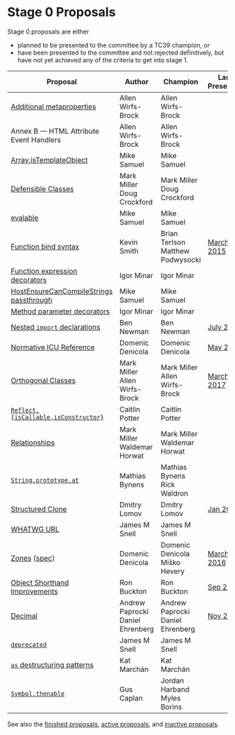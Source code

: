 # Stage 0 Proposals

Stage 0 proposals are either

* planned to be presented to the committee by a TC39 champion, or
* have been presented to the committee and not rejected definitively, but have not yet achieved any of the criteria to get into stage 1.

| Proposal                                                           | Author                                | Champion                              | Last Presented              |
| ------------------------------------------------------------------ | ------------------------------------- | ------------------------------------- | --------------------------- |
| [Additional metaproperties][metaprops]                             | Allen Wirfs-Brock                     | Allen Wirfs-Brock                     |                             |
| Annex B — HTML Attribute Event Handlers                            | Allen Wirfs-Brock                     | Allen Wirfs-Brock                     |                             |
| [Array.isTemplateObject][isTemplateObject]                         | Mike Samuel                           | Mike Samuel                               |                             |
| [Defensible Classes][defensible-classes]                           | Mark Miller<br />Doug Crockford       | Mark Miller<br />Doug Crockford       |                             |
| [evalable][]                                                       | Mike Samuel                           | Mike Samuel                            |                             |
| [Function bind syntax][bind-syntax]                                | Kevin Smith                           | Brian Terlson<br />Matthew Podwysocki | [March 2015][bind-notes]    |
| [Function expression decorators][func-expr-decorators]             | Igor Minar                            | Igor Minar                            |                             |
| [HostEnsureCanCompileStrings passthrough][heccspt]                 | Mike Samuel                           | Mike Samuel                               |                             |
| [Method parameter decorators][method-param-decorators]             | Igor Minar                            | Igor Minar                            |                             |
| [Nested `import` declarations][nested-imports]                     | Ben Newman                            | Ben Newman                            | [July 2016][nested-notes]   |
| [Normative ICU Reference][icu]                                     | Domenic Denicola                      | Domenic Denicola                      | [May 2017][icu-notes]       |
| [Orthogonal Classes][ortho]                                        | Mark Miller<br />Allen Wirfs-Brock    | Mark Miller<br />Allen Wirfs-Brock    | [March 2017][ortho-notes]   |
| [`Reflect.{isCallable,isConstructor}`][is-callable-is-constructor] | Caitlin Potter                        | Caitlin Potter                        |                             |
| [Relationships][relationships]                                     | Mark Miller<br />Waldemar Horwat      | Mark Miller<br />Waldemar Horwat      |                             |
| [`String.prototype.at`][string-at]                                 | Mathias Bynens                        | Mathias Bynens<br />Rick Waldron      |                             |
| [Structured Clone][clone]                                          | Dmitry Lomov                          | Dmitry Lomov                          | [Jan 2014][clone-notes]     |
| [WHATWG URL][url]                                                  | James M Snell                         | James M Snell                         |                             |
| [Zones][zones] ([spec][zones-spec])                                | Domenic Denicola                      | Domenic Denicola<br />Miško Hevery    | [March 2016][zones-notes]   |
| [Object Shorthand Improvements][object-shorthand-improvements]     | Ron Buckton                           | Ron Buckton                           | [Sep 2017][shorthand-notes] |
| [Decimal][decimal]                                                 | Andrew Paprocki<br />Daniel Ehrenberg | Andrew Paprocki<br />Daniel Ehrenberg | [Nov 2017][decimal-notes]   |
| [`deprecated`][deprecated]                                         | James M Snell                         | James M Snell                         |                             |
| [`as` destructuring patterns][as-patterns]                         | Kat Marchán                           | Kat Marchán                           |                             |
| [`Symbol.thenable`][symbol-thenable]                               | Gus Caplan                            | Jordan Harband<br />Myles Borins      |

See also the [finished proposals](finished-proposals.md), [active proposals](README.md), and [inactive proposals](inactive-proposals.md).

[metaprops]: https://github.com/allenwb/ESideas/blob/master/ES7MetaProps.md
[defensible-classes]: https://web.archive.org/web/20160804042547/http://wiki.ecmascript.org/doku.php?id=strawman:defensible_classes
[bind-syntax]: https://github.com/zenparsing/es-function-bind
[func-expr-decorators]: https://goo.gl/8MmCMG
[method-param-decorators]: https://goo.gl/r1XT9b
[nested-imports]: https://github.com/benjamn/reify/blob/master/PROPOSAL.md
[icu]: https://github.com/tc39/tc39-notes/blob/master/es8/2017-05/may-23.md#normative-icu-reference
[ortho]: https://github.com/erights/Orthogonal-Classes
[is-callable-is-constructor]: https://github.com/caitp/TC39-Proposals/blob/master/tc39-reflect-isconstructor-iscallable.md
[relationships]: https://web.archive.org/web/20160804042554/http://wiki.ecmascript.org/doku.php?id=strawman:relationships
[string-at]: https://github.com/mathiasbynens/String.prototype.at
[clone]: https://github.com/dslomov-chromium/ecmascript-structured-clone
[url]: https://github.com/jasnell/proposal-url
[zones]: https://github.com/domenic/zones
[zones-spec]: https://domenic.github.io/zones/
[object-shorthand-improvements]: https://github.com/rbuckton/proposal-shorthand-improvements
[decimal]: https://docs.google.com/presentation/d/1jPsw7EGsS6BW59_BDRu9o0o3UwSXQeUhi38QG55ZoPI/edit?pli=1#slide=id.p
[deprecated]: https://github.com/jasnell/proposal-deprecated
[as-patterns]: https://github.com/zkat/proposal-as-patterns
[bind-notes]: https://github.com/tc39/tc39-notes/blob/b8da60318b564f136cbe8385f17f42abc0666cdd/es6/2015-03/mar-25.md#6vi-function-bind-and-private-fields-redux-kevin-smith
[nested-notes]: https://github.com/tc39/tc39-notes/blob/b8da60318b564f136cbe8385f17f42abc0666cdd/es7/2016-07/jul-27.md#10iiic-nested-import-declaration
[icu-notes]: https://github.com/tc39/tc39-notes/blob/master/es8/2017-05/may-23.md#normative-icu-reference
[ortho-notes]: https://github.com/tc39/tc39-notes/blob/61dc2f45829a0663af0b4b1d6690717dc70d30d9/es8/2017-03/mar-22.md#10iiia-orthogonal-classes
[clone-notes]: https://github.com/tc39/tc39-notes/blob/b8da60318b564f136cbe8385f17f42abc0666cdd/es6/2014-01/jan-30.md#structured-clone
[zones-notes]: https://github.com/tc39/tc39-notes/blob/61dc2f45829a0663af0b4b1d6690717dc70d30d9/es7/2016-03/march-29.md#zones-update
[shorthand-notes]: https://github.com/tc39/tc39-notes/blob/61dc2f45829a0663af0b4b1d6690717dc70d30d9/es8/2017-09/sep-28.md#13i-object-shorthand-improvements
[builtins-notes]: https://github.com/tc39/tc39-notes/blob/61dc2f45829a0663af0b4b1d6690717dc70d30d9/es8/2017-09/sep-28.md#14ia-builtinstypeof-and-builtinsis
[decimal-notes]: https://github.com/rwaldron/tc39-notes/blob/b8da60318b564f136cbe8385f17f42abc0666cdd/es8/2017-11/nov-29.md#9ivb-decimal-for-stage-0
[symbol-thenable]: https://github.com/devsnek/proposal-symbol-thenable
[isTemplateObject]: https://github.com/mikesamuel/proposal-array-is-template-object
[heccspt]: https://github.com/mikesamuel/proposal-hostensurecancompilestrings-passthru
[evalable]: https://github.com/mikesamuel/evalable
